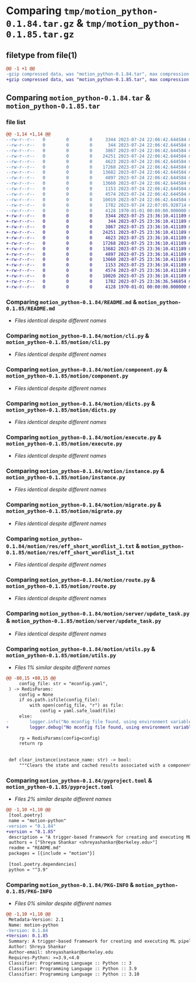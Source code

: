 # Comparing `tmp/motion_python-0.1.84.tar.gz` & `tmp/motion_python-0.1.85.tar.gz`

## filetype from file(1)

```diff
@@ -1 +1 @@
-gzip compressed data, was "motion_python-0.1.84.tar", max compression
+gzip compressed data, was "motion_python-0.1.85.tar", max compression
```

## Comparing `motion_python-0.1.84.tar` & `motion_python-0.1.85.tar`

### file list

```diff
@@ -1,14 +1,14 @@
--rw-r--r--   0        0        0     3344 2023-07-24 22:06:42.644584 motion_python-0.1.84/README.md
--rw-r--r--   0        0        0      344 2023-07-24 22:06:42.644584 motion_python-0.1.84/motion/__init__.py
--rw-r--r--   0        0        0     3867 2023-07-24 22:06:42.644584 motion_python-0.1.84/motion/cli.py
--rw-r--r--   0        0        0    24251 2023-07-24 22:06:42.644584 motion_python-0.1.84/motion/component.py
--rw-r--r--   0        0        0     4623 2023-07-24 22:06:42.644584 motion_python-0.1.84/motion/dicts.py
--rw-r--r--   0        0        0    17268 2023-07-24 22:06:42.644584 motion_python-0.1.84/motion/execute.py
--rw-r--r--   0        0        0    13682 2023-07-24 22:06:42.644584 motion_python-0.1.84/motion/instance.py
--rw-r--r--   0        0        0     4897 2023-07-24 22:06:42.644584 motion_python-0.1.84/motion/migrate.py
--rw-r--r--   0        0        0    13660 2023-07-24 22:06:42.644584 motion_python-0.1.84/motion/res/eff_short_wordlist_1.txt
--rw-r--r--   0        0        0     1153 2023-07-24 22:06:42.644584 motion_python-0.1.84/motion/route.py
--rw-r--r--   0        0        0     4574 2023-07-24 22:06:42.644584 motion_python-0.1.84/motion/server/update_task.py
--rw-r--r--   0        0        0    10019 2023-07-24 22:06:42.644584 motion_python-0.1.84/motion/utils.py
--rw-r--r--   0        0        0     1782 2023-07-24 22:07:05.928714 motion_python-0.1.84/pyproject.toml
--rw-r--r--   0        0        0     4128 1970-01-01 00:00:00.000000 motion_python-0.1.84/PKG-INFO
+-rw-r--r--   0        0        0     3344 2023-07-25 23:36:10.411189 motion_python-0.1.85/README.md
+-rw-r--r--   0        0        0      344 2023-07-25 23:36:10.411189 motion_python-0.1.85/motion/__init__.py
+-rw-r--r--   0        0        0     3867 2023-07-25 23:36:10.411189 motion_python-0.1.85/motion/cli.py
+-rw-r--r--   0        0        0    24251 2023-07-25 23:36:10.411189 motion_python-0.1.85/motion/component.py
+-rw-r--r--   0        0        0     4623 2023-07-25 23:36:10.411189 motion_python-0.1.85/motion/dicts.py
+-rw-r--r--   0        0        0    17268 2023-07-25 23:36:10.411189 motion_python-0.1.85/motion/execute.py
+-rw-r--r--   0        0        0    13682 2023-07-25 23:36:10.411189 motion_python-0.1.85/motion/instance.py
+-rw-r--r--   0        0        0     4897 2023-07-25 23:36:10.411189 motion_python-0.1.85/motion/migrate.py
+-rw-r--r--   0        0        0    13660 2023-07-25 23:36:10.411189 motion_python-0.1.85/motion/res/eff_short_wordlist_1.txt
+-rw-r--r--   0        0        0     1153 2023-07-25 23:36:10.411189 motion_python-0.1.85/motion/route.py
+-rw-r--r--   0        0        0     4574 2023-07-25 23:36:10.411189 motion_python-0.1.85/motion/server/update_task.py
+-rw-r--r--   0        0        0    10020 2023-07-25 23:36:10.411189 motion_python-0.1.85/motion/utils.py
+-rw-r--r--   0        0        0     1782 2023-07-25 23:36:36.546854 motion_python-0.1.85/pyproject.toml
+-rw-r--r--   0        0        0     4128 1970-01-01 00:00:00.000000 motion_python-0.1.85/PKG-INFO
```

### Comparing `motion_python-0.1.84/README.md` & `motion_python-0.1.85/README.md`

 * *Files identical despite different names*

### Comparing `motion_python-0.1.84/motion/cli.py` & `motion_python-0.1.85/motion/cli.py`

 * *Files identical despite different names*

### Comparing `motion_python-0.1.84/motion/component.py` & `motion_python-0.1.85/motion/component.py`

 * *Files identical despite different names*

### Comparing `motion_python-0.1.84/motion/dicts.py` & `motion_python-0.1.85/motion/dicts.py`

 * *Files identical despite different names*

### Comparing `motion_python-0.1.84/motion/execute.py` & `motion_python-0.1.85/motion/execute.py`

 * *Files identical despite different names*

### Comparing `motion_python-0.1.84/motion/instance.py` & `motion_python-0.1.85/motion/instance.py`

 * *Files identical despite different names*

### Comparing `motion_python-0.1.84/motion/migrate.py` & `motion_python-0.1.85/motion/migrate.py`

 * *Files identical despite different names*

### Comparing `motion_python-0.1.84/motion/res/eff_short_wordlist_1.txt` & `motion_python-0.1.85/motion/res/eff_short_wordlist_1.txt`

 * *Files identical despite different names*

### Comparing `motion_python-0.1.84/motion/route.py` & `motion_python-0.1.85/motion/route.py`

 * *Files identical despite different names*

### Comparing `motion_python-0.1.84/motion/server/update_task.py` & `motion_python-0.1.85/motion/server/update_task.py`

 * *Files identical despite different names*

### Comparing `motion_python-0.1.84/motion/utils.py` & `motion_python-0.1.85/motion/utils.py`

 * *Files 1% similar despite different names*

```diff
@@ -80,15 +80,15 @@
     config_file: str = "mconfig.yaml",
 ) -> RedisParams:
     config = None
     if os.path.isfile(config_file):
         with open(config_file, "r") as file:
             config = yaml.safe_load(file)
     else:
-        logger.info("No mconfig file found, using environment variables.")
+        logger.debug("No mconfig file found, using environment variables.")
 
     rp = RedisParams(config=config)
     return rp
 
 
 def clear_instance(instance_name: str) -> bool:
     """Clears the state and cached results associated with a component instance.
```

### Comparing `motion_python-0.1.84/pyproject.toml` & `motion_python-0.1.85/pyproject.toml`

 * *Files 2% similar despite different names*

```diff
@@ -1,10 +1,10 @@
 [tool.poetry]
 name = "motion-python"
-version = "0.1.84"
+version = "0.1.85"
 description = "A trigger-based framework for creating and executing ML pipelines."
 authors = ["Shreya Shankar <shreyashankar@berkeley.edu>"]
 readme = "README.md"
 packages = [{include = "motion"}]
 
 [tool.poetry.dependencies]
 python = "^3.9"
```

### Comparing `motion_python-0.1.84/PKG-INFO` & `motion_python-0.1.85/PKG-INFO`

 * *Files 0% similar despite different names*

```diff
@@ -1,10 +1,10 @@
 Metadata-Version: 2.1
 Name: motion-python
-Version: 0.1.84
+Version: 0.1.85
 Summary: A trigger-based framework for creating and executing ML pipelines.
 Author: Shreya Shankar
 Author-email: shreyashankar@berkeley.edu
 Requires-Python: >=3.9,<4.0
 Classifier: Programming Language :: Python :: 3
 Classifier: Programming Language :: Python :: 3.9
 Classifier: Programming Language :: Python :: 3.10
```

